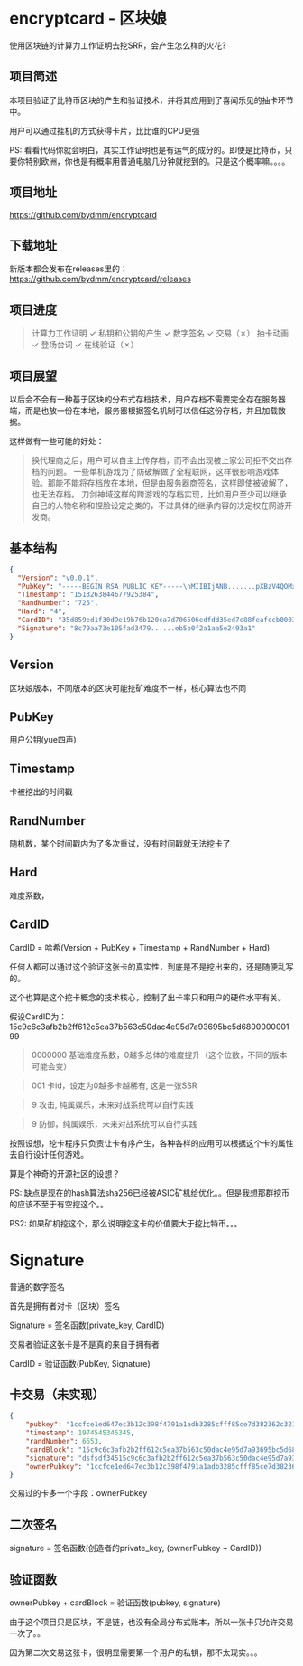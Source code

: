 # encryptcard - 区块娘

使用区块链的计算力工作证明去挖SRR，会产生怎么样的火花?

## 项目简述

本项目验证了比特币区块的产生和验证技术，并将其应用到了喜闻乐见的抽卡环节中。

用户可以通过挂机的方式获得卡片，比比谁的CPU更强

PS: 看看代码你就会明白，其实工作证明也是有运气的成分的。即使是比特币，只要你特别欧洲，你也是有概率用普通电脑几分钟就挖到的。只是这个概率嘛。。。。

## 项目地址

https://github.com/bydmm/encryptcard

## 下载地址

新版本都会发布在releases里的：https://github.com/bydmm/encryptcard/releases

## 项目进度

> 计算力工作证明 ✓
> 私钥和公钥的产生 ✓
> 数字签名 ✓
> 交易（✗）
> 抽卡动画 ✓
> 登场台词 ✓
> 在线验证（✗）

## 项目展望

以后会不会有一种基于区块的分布式存档技术，用户存档不需要完全存在服务器端，而是也放一份在本地，服务器根据签名机制可以信任这份存档，并且加载数据。

这样做有一些可能的好处：

> 换代理商之后，用户可以自主上传存档，而不会出现被上家公司拒不交出存档的问题。
> 一些单机游戏为了防破解做了全程联网，这样很影响游戏体验。那能不能将存档放在本地，但是由服务器商签名，这样即使被破解了，也无法存档。
> 刀剑神域这样的跨游戏的存档实现，比如用户至少可以继承自己的人物名称和捏脸设定之类的，不过具体的继承内容的决定权在网游开发商。

## 基本结构

```json
{
  "Version": "v0.0.1",
  "PubKey": "-----BEGIN RSA PUBLIC KEY-----\nMIIBIjANB.......pXBzV4QOMxBl5C\nrwIDAQAB\n-----END RSA PUBLIC KEY-----\n",
  "Timestamp": "1513263844677925384",
  "RandNumber": "725",
  "Hard": "4",
  "CardID": "35d859ed1f30d9e19b76b120ca7d706506edfdd35ed7c88feafccb0003601050",
  "Signature": "8c79aa73e105fad3479......eb5b0f2a1aa5e2493a1"
}
```

## Version

区块娘版本，不同版本的区块可能挖矿难度不一样，核心算法也不同

## PubKey

用户公钥(yue四声)

## Timestamp

卡被挖出的时间戳

## RandNumber

随机数，某个时间戳内为了多次重试，没有时间戳就无法挖卡了

## Hard

难度系数，

## CardID

CardID = 哈希(Version + PubKey + Timestamp + RandNumber + Hard)

任何人都可以通过这个验证这张卡的真实性，到底是不是挖出来的，还是随便乱写的。

这个也算是这个挖卡概念的技术核心，控制了出卡率只和用户的硬件水平有关。

假设CardID为：15c9c6c3afb2b2ff612c5ea37b563c50dac4e95d7a93695bc5d680000000199

> 0000000 基础难度系数，0越多总体的难度提升（这个位数，不同的版本可能会变）

> 001 卡id，设定为0越多卡越稀有, 这是一张SSR

> 9  攻击, 纯属娱乐，未来对战系统可以自行实践

> 9  防御，纯属娱乐，未来对战系统可以自行实践

按照设想，挖卡程序只负责让卡有序产生，各种各样的应用可以根据这个卡的属性去自行设计任何游戏。

算是个神奇的开源社区的设想？

PS: 缺点是现在的hash算法sha256已经被ASIC矿机给优化。。但是我想那群挖币的应该不至于有空挖这个。。

PS2: 如果矿机挖这个，那么说明挖这卡的价值要大于挖比特币。。。

# Signature

普通的数字签名

首先是拥有者对卡（区块）签名

Signature = 签名函数(private_key, CardID)

交易者验证这张卡是不是真的来自于拥有者

CardID = 验证函数(PubKey, Signature)

## 卡交易（未实现）

```json
{
	"pubkey": "1ccfce1ed647ec3b12c398f4791a1adb3285cfff85ce7d382362c321a1a1df2",
	"timestamp": 1974545345345,
	"randNumber": 6653,
	"cardBlock": "15c9c6c3afb2b2ff612c5ea37b563c50dac4e95d7a93695bc5d6800000009004",
	"signature": "dsfsdf34515c9c6c3afb2b2ff612c5ea37b563c50dac4e95d7a93695bc5d6800",
	"ownerPubkey": "1ccfce1ed647ec3b12c398f4791a1adb3285cfff85ce7d382362c321a1a1df2"
}
```

交易过的卡多一个字段：ownerPubkey

## 二次签名

signature = 签名函数(创造者的private_key, (ownerPubkey + CardID))

## 验证函数

ownerPubkey + cardBlock = 验证函数(pubkey, signature)

由于这个项目只是区块，不是链，也没有全局分布式账本，所以一张卡只允许交易一次了。。

因为第二次交易这张卡，很明显需要第一个用户的私钥，那不太现实。。。